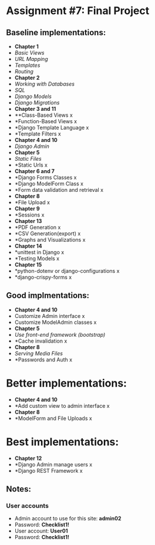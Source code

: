# Assignment #7: Final Project

## Baseline implementations:
- **Chapter 1**
- *Basic Views*
- *URL Mapping*
- *Templates*
- *Routing*
- **Chapter 2**
- *Working with Databases*
- *SQL*
- *Django Models*
- *Django Migrations*
- **Chapter 3 and 11**				
- **Class-Based Views	x			
- *Function-Based Views x
- *Django Template Language x
- *Template Filters x		
- **Chapter 4 and 10**				
- *Django Admin*   
- **Chapter 5**				
- *Static Files*		
- *Static Urls x			
- **Chapter 6 and 7**				
- *Django Forms Classes x
- *Django ModelForm Class x
- *Form data validation and retrieval x			
- **Chapter 8**
- *File Upload x				
- **Chapter 9**
- *Sessions x
- **Chapter 13**
- *PDF Generation x
- *CSV Generation(export) x
- *Graphs and Visualizations x
- **Chapter 14**
- *unittest in Django x
- *Testing Models x
- **Chapter 15**
- *python-dotenv or django-configurations x
- *django-crispy-forms x 	

## Good implmentations:
- **Chapter 4 and 10**
- Customize Admin interface x
- Customize ModelAdmin classes x
- **Chapter 5**
- *Use front-end framework (bootstrap)*
- *Cache invalidation x
- **Chapter 8**
- *Serving Media Files*
- *Passwords and Auth x
# Better implementations:
- **Chapter 4 and 10**
- *Add custom view to admin interface x
- **Chapter 8**
- *ModelForm and File Uploads x

# Best implementations:
- **Chapter 12**
- *Django Admin manage users x
- *Django REST Framework x

## Notes:
### User accounts
- Admin account to use for this site: **admin02**
- Password: **Checklist1!**
- User account: **User01**
- Password: **Checklist1!**

